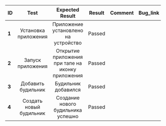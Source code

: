 ID | Test | Expected Result | Result | Comment | Bug_link
:--|:-------:|:--------------:|:-----:|:-----: | ---:
**1** | Установка приложения | Приложение установлено на устройство  | Passed |  |
**2** | Запуск приложения | Открытие приложения при тапе на иконку приложения | Passed | |
**3** | Добавить будильник | Будильник добавился | Passed | |
**4** | Создать новый будильник | Создание нового будильника успешно | Passed |
